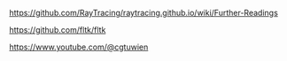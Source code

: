 https://github.com/RayTracing/raytracing.github.io/wiki/Further-Readings

https://github.com/fltk/fltk


https://www.youtube.com/@cgtuwien
